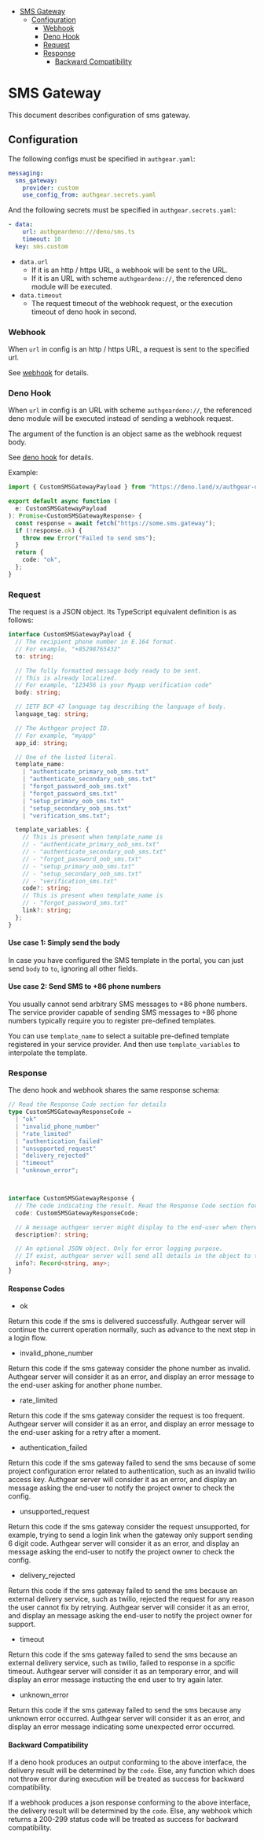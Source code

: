 - [SMS Gateway](#sms-gateway)
  - [Configuration](#configuration)
    - [Webhook](#webhook)
    - [Deno Hook](#deno-hook)
    - [Request](#request)
    - [Response](#response)
      - [Backward Compatibility](#backward-compatibility)

# SMS Gateway

This document describes configuration of sms gateway.

## Configuration

The following configs must be specified in `authgear.yaml`:

```yaml
messaging:
  sms_gateway:
    provider: custom
    use_config_from: authgear.secrets.yaml
```

And the following secrets must be specified in `authgear.secrets.yaml`:

```yaml
- data:
    url: authgeardeno:///deno/sms.ts
    timeout: 10
  key: sms.custom
```

- `data.url`
  - If it is an http / https URL, a webhook will be sent to the URL.
  - If it is an URL with scheme `authgeardeno://`, the referenced deno module will be executed.
- `data.timeout`
  - The request timeout of the webhook request, or the execution timeout of deno hook in second.

### Webhook

When `url` in config is an http / https URL, a request is sent to the specified url.

See [webhook](./hook.md#webhook) for details.

### Deno Hook

When `url` in config is an URL with scheme `authgeardeno://`, the referenced deno module will be executed instead of sending a webhook request.

The argument of the function is an object same as the webhook request body.

See [deno hook](./hook.md#deno-hook) for details.

Example:

```typescript
import { CustomSMSGatewayPayload } from "https://deno.land/x/authgear-deno-hook@0.1.0/mod.ts";

export default async function (
  e: CustomSMSGatewayPayload
): Promise<CustomSMSGatewayResponse> {
  const response = await fetch("https://some.sms.gateway");
  if (!response.ok) {
    throw new Error("Failed to send sms");
  }
  return {
    code: "ok",
  };
}
```

### Request

The request is a JSON object. Its TypeScript equivalent definition is as follows:

```typescript
interface CustomSMSGatewayPayload {
  // The recipient phone number in E.164 format.
  // For example, "+85298765432"
  to: string;

  // The fully formatted message body ready to be sent.
  // This is already localized.
  // For example, "123456 is your Myapp verification code"
  body: string;

  // IETF BCP 47 language tag describing the language of body.
  language_tag: string;

  // The Authgear project ID.
  // For example, "myapp"
  app_id: string;

  // One of the listed literal.
  template_name:
    | "authenticate_primary_oob_sms.txt"
    | "authenticate_secondary_oob_sms.txt"
    | "forgot_password_oob_sms.txt"
    | "forgot_password_sms.txt"
    | "setup_primary_oob_sms.txt"
    | "setup_secondary_oob_sms.txt"
    | "verification_sms.txt";

  template_variables: {
    // This is present when template_name is
    // - "authenticate_primary_oob_sms.txt"
    // - "authenticate_secondary_oob_sms.txt"
    // - "forgot_password_oob_sms.txt"
    // - "setup_primary_oob_sms.txt"
    // - "setup_secondary_oob_sms.txt"
    // - "verification_sms.txt"
    code?: string;
    // This is present when template_name is
    // - "forgot_password_sms.txt"
    link?: string;
  };
}
```

#### Use case 1: Simply send the body

In case you have configured the SMS template in the portal, you can just send `body` to `to`, ignoring all other fields.

#### Use case 2: Send SMS to +86 phone numbers

You usually cannot send arbitrary SMS messages to +86 phone numbers.
The service provider capable of sending SMS messages to +86 phone numbers typically require you to
register pre-defined templates.

You can use `template_name` to select a suitable pre-defined template registered in your service provider.
And then use `template_variables` to interpolate the template.

### Response

The deno hook and webhook shares the same response schema:

```typescript
// Read the Response Code section for details
type CustomSMSGatewayResponseCode =
  | "ok"
  | "invalid_phone_number"
  | "rate_limited"
  | "authentication_failed"
  | "unsupported_request"
  | "delivery_rejected"
  | "timeout"
  | "unknown_error";



interface CustomSMSGatewayResponse {
  // The code indicating the result. Read the Response Code section for details.
  code: CustomSMSGatewayResponseCode;

  // A message authgear server might display to the end-user when there is an error.
  description?: string;

  // An optional JSON object. Only for error logging purpose.
  // If exist, authgear server will send all details in the object to the error logging service (Sentry).
  info?: Record<string, any>;
}
```

#### Response Codes

- ok

Return this code if the sms is delivered successfully.
Authgear server will continue the current operation normally, such as advance to the next step in a login flow.

- invalid_phone_number

Return this code if the sms gateway consider the phone number as invalid.
Authgear server will consider it as an error, and display an error message to the end-user asking for another phone number.

- rate_limited

Return this code if the sms gateway consider the request is too frequent.
Authgear server will consider it as an error, and display an error message to the end-user asking for a retry after a moment.

- authentication_failed

Return this code if the sms gateway failed to send the sms because of some project configuration error related to authentication, such as an invalid twilio access key.
Authgear server will consider it as an error, and display an message asking the end-user to notify the project owner to check the config.

- unsupported_request

Return this code if the sms gateway consider the request unsupported, for example, trying to send a login link when the gateway only support sending 6 digit code.
Authgear server will consider it as an error, and display an message asking the end-user to notify the project owner to check the config.

- delivery_rejected

Return this code if the sms gateway failed to send the sms because an external delivery service, such as twilio, rejected the request for any reason the user cannot fix by retrying.
Authgear server will consider it as an error, and display an message asking the end-user to notify the project owner for support.

- timeout

Return this code if the sms gateway failed to send the sms because an external delivery service, such as twilio, failed to response in a spcific timeout.
Authgear server will consider it as an temporary error, and will display an error message instucting the end user to try again later.

- unknown_error

Return this code if the sms gateway failed to send the sms because any unknown error occurred.
Authgear server will consider it as an error, and display an error message indicating some unexpected error occurred.

#### Backward Compatibility

If a deno hook produces an output conforming to the above interface, the delivery result will be determined by the `code`. Else, any function which does not throw error during execution will be treated as success for backward compatibility.

If a webhook produces a json response conforming to the above interface, the delivery result will be determined by the `code`. Else, any webhook which returns a 200-299 status code will be treated as success for backward compatibility.

